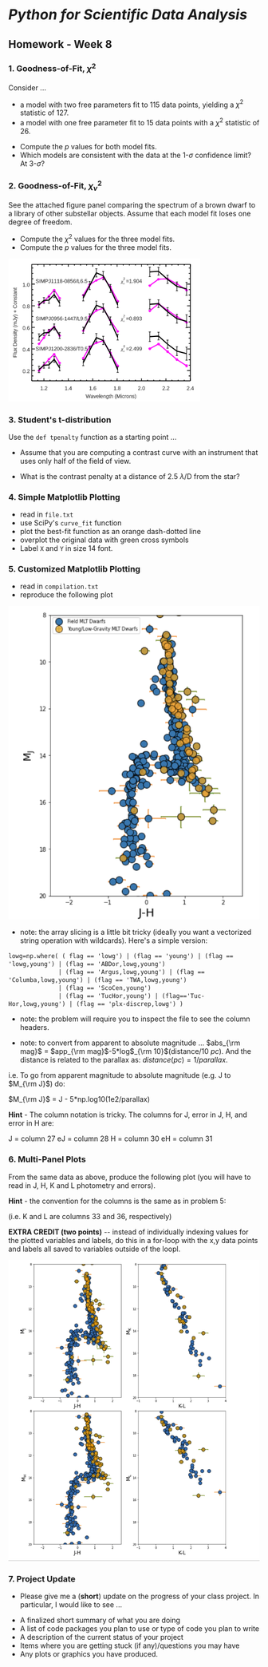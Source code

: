# _Python for Scientific Data Analysis_

## Homework - Week 8


### 1. Goodness-of-Fit, $\chi_{}^{2}$


Consider ...

 * a model with two free parameters fit to 115 data points, yielding a $\chi^{2}$ statistic of 127.
 * a model with one free parameter fit to 15 data points with a  $\chi^{2}$ statistic of 26.

 
 - Compute the $p$ values for both model fits.
 - Which models are consistent with the data at the 1-$\sigma$ confidence limit?  At 3-$\sigma$?

### 2. Goodness-of-Fit, $\chi_{\nu}^{2}$

See the attached figure panel comparing the spectrum of a brown dwarf to a library of other substellar objects.   Assume that each model fit loses one degree of freedom. 

- Compute the $\chi^{2}$ values for the three model fits.
- Compute the $p$ values for the three model fits.  

![](./empirical_comparison.png)


### 3. Student's t-distribution

Use the ``def tpenalty`` function as a starting point ...

* Assume that you are computing a contrast curve with an instrument that uses only half of the field of view. 

* What is the contrast penalty at a distance of 2.5 $\lambda$/D from the star?


### 4. Simple Matplotlib Plotting

* read in ``file.txt``
* use SciPy's ``curve_fit`` function
* plot the best-fit function as an orange dash-dotted line
* overplot the original data with green cross symbols
* Label ``X`` and ``Y`` in size 14 font.

### 5. Customized Matplotlib Plotting

* read in ``compilation.txt`` 
* reproduce the following plot

![](./prob5.png)



* note: the array slicing is a little bit tricky (ideally you want a vectorized string operation with wildcards).  Here's a simple version:

```
lowg=np.where( ( flag == 'lowg') | (flag == 'young') | (flag == 'lowg,young') | (flag == 'ABDor,lowg,young')
              | (flag == 'Argus,lowg,young') | (flag == 'Columba,lowg,young') | (flag == 'TWA,lowg,young')
              | (flag == 'ScoCen,young')                                 
              | (flag == 'TucHor,young') | (flag=='Tuc-Hor,lowg,young') | (flag == 'plx-discrep,lowg') )
```

* note: the problem will require you to inspect the file to see the column headers.

* note: to convert from apparent to absolute magnitude ...
 $abs_{\rm mag}$ = $app_{\rm mag}$-5*log$_{\rm 10}$(distance/10 $pc$).    And the distance is related to the parallax as:
 $distance (pc) = 1 /parallax$. 
 
 i.e. To go from apparent magnitude to absolute magnitude (e.g. J to $M_{\rm J}$) do:
 
 $M_{\rm J}$ = J - 5*np.log10(1e2/parallax)
 
 **Hint** -  The column notation is tricky.  The columns for J, error in J, H, and error in H are:
 
 J = column 27
 eJ = column 28
 H = column 30
 eH = column 31

 
 
### 6. Multi-Panel Plots

From the same data as above, produce the following plot (you will have to read in J, H, K and L photometry and errors).

**Hint** -  the convention for the columns is the same as in problem 5:

  (i.e. K and L are columns 33 and 36, respectively)

**EXTRA CREDIT (two points)** -- instead of individually indexing values for the plotted variables and labels, do this in a for-loop with the x,y data points and labels all saved to variables outside of the loopl.

![](./prob6.png)


### 7. Project Update

* Please give me a (**short**) update on the progress of your class project.  In particular, I would like to see ...

- A finalized short summary of what you are doing
- A list of code packages you plan to use or type of code you plan to write
- A description of the current status of your project
- Items where you are getting stuck (if any)/questions you may have
- Any plots or graphics you have produced.